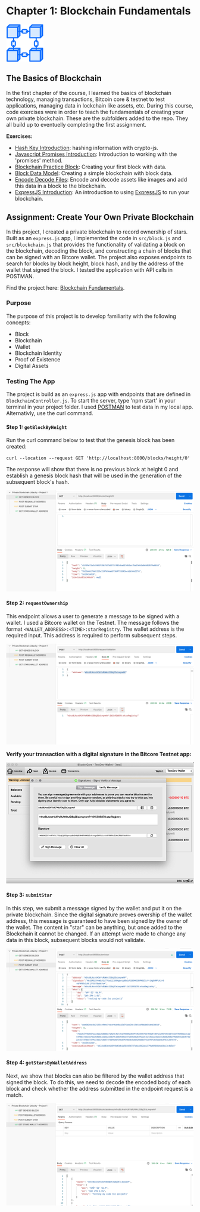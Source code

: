 # Chapter 1: Blockchain Fundamentals
<img src="../assets/icons/project1.svg" width="100"/>

## The Basics of Blockchain
In the first chapter of the course, I learned the basics of blockchain technology, managing transactions, Bitcoin core & testnet to test applications, managing data in lockchain like assets, etc. During this course, code exercises were in order to teach the fundamentals of creating your own private blockchain. These are the subfolders added to the repo. They all build up to eventuelly completing the first assignment.

**Exercises:**
* [Hash Key Introduction](/1.1%20Hash%20Key%20Introduction): hashing information with crypto-js.
* [Javascript Promises Introduction](/1.2%20Javascript%20Promises%20Introduction): Introduction to working with the 'promises' method.
* [Blockchain Practice Block](/1.3%20Blockchain%20Practice%20Block): Creating your first block with data.
* [Block Data Model](/1.4%20Block%20Data%20Model): Creating a simple blockchain with block data.
* [Encode Decode Files](/1.5%20Encode%20Decode%20Files): Encode and decode assets like images and add this data in a block to the blockchain.
* [ExpressJS Introduction](/1.6%20ExpressJS): An introduction to using [ExpressJS](https://expressjs.com/) to run your blockchain.

## Assignment: Create Your Own Private Blockchain
In this project, I created a private blockchain to record ownership of stars.  Built as an `express.js` app, I implemented the code in `src/block.js` and `src/blockchain.js` that provides the functionality of validating a block on the blockchain, decoding the block, and constructing a chain of blocks that can be signed with an Bitcore wallet.  The project also exposes endpoints to search for blocks by block height, block hash, and by the address of the wallet that signed the block. I tested the application with API calls in POSTMAN.

Find the project here: [Blockchain Fundamentals](/Project%201%20-%20Private%20Blockchain%20Assignment).

### Purpose
The purpose of this project is to develop familiarity with the following concepts:

- Block
- Blockchain
- Wallet
- Blockchain Identity
- Proof of Existence
- Digital Assets

### Testing The App
The project is build as an `express.js` app with endpoints that are defined in `BlockchainController.js`.  To start the server, type 'npm start' in your terminal in your project folder. I used [POSTMAN](https://postman.com/) to test data in my local app. Alternativly, use the curl command.

####  Step 1: `getBlockByHeight`

Run the curl command below to test that the genesis block has been created:
```curl
curl --location --request GET 'http://localhost:8000/blocks/height/0'
```

The response will show that there is no previous block at height 0 and establish a genesis block hash that will be used in the generation of the subsequent block's hash.

<img src="../assets/img/project1-testGenesisBlock.png"/>

####  Step 2: `requestOwnership`

This endpoint allows a user to generate a message to be signed with a wallet. I used a Bitcore wallet on the Testnet.  The message follows the format `<WALLET_ADDRESS>:<TIME>:starRegistry`.  The wallet address is the required input.  This address is required to perform subsequent steps.

<img src="../assets/img/project1-reqWalletAddress.png"/>

**Verify your transaction with a digital signature in the Bitcore Testnet app:**

<img src="../assets/img/project1-signTransaction.png"/>

####  Step 3: `submitStar`

In this step, we submit a message signed by the wallet and put it on the private blockchain.  Since the digital signature proves owership of the wallet address, this message is guaranteed to have been signed by the owner of the wallet.  The content in "star" can be anything, but once added to the Blockchain it cannot be changed.  If an attempt were made to change any data in this block, subsequent blocks would not validate.

<img src="../assets/img/project1-submitStar.png"/>

####  Step 4: `getStarsByWalletAddress`

Next, we show that blocks can also be filtered by the wallet address that signed the block.  To do this, we need to decode the encoded body of each block and check whether the address submitted in the endpoint request is a match.

<img src="../assets/img/project1-getStarsByWalletAddress.png"/>
